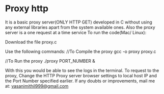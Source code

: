 # Proxy http


It is a basic proxy server(ONLY HTTP GET) developed in C without using any external libraries apart from the system available ones. Also the proxy server is a one request at a time service
To run the code(Mac/ Linux):


Download the file proxy.c

Use the following commands: 
//To Compile the proxy
gcc -o proxy proxy.c

//To Run the proxy
./proxy PORT_NUMBER &

With this you would be able to see the logs in the terminal.
To request to the proxy, Change the HTTP Proxy server browser settings to local host IP and the Port Number specified earlier.
If any doubts or improvements, mail me at: vasanimithil999@gmail.com
